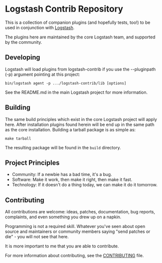 # Logstash Contrib Repository

This is a collection of companion plugins (and hopefully tests, too!) to be
used in conjunction with [Logstash](https://github.com/elasticsearch/logstash).

The plugins here are maintained by the core Logstash team, and supported by the 
community.

## Developing

Logstash will load plugins from logstash-contrib if you use the --pluginpath (-p) 
argument pointing at this project:

    bin/logstash agent -p .../logstash-contrib/lib [options]

See the README.md in the main Logstash project for more information.

## Building

The same build principles which exist in the core Logstash project will apply here.
After installation plugins found herein will be end up in the same path as the core
installation.  Building a tarball package is as simple as:

```
make tarball
```

The resulting package will be found in the `build` directory.

## Project Principles

* Community: If a newbie has a bad time, it's a bug.
* Software: Make it work, then make it right, then make it fast.
* Technology: If it doesn't do a thing today, we can make it do it tomorrow.

## Contributing

All contributions are welcome: ideas, patches, documentation, bug reports,
complaints, and even something you drew up on a napkin.

Programming is not a required skill. Whatever you've seen about open source and
maintainers or community members  saying "send patches or die" - you will not
see that here.

It is more important to me that you are able to contribute.

For more information about contributing, see the
[CONTRIBUTING](https://github.com/elasticsearch/logstash/blob/master/CONTRIBUTING.md) file.
